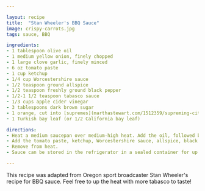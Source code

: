 ```yaml
---

layout: recipe
title:  "Stan Wheeler's BBQ Sauce"
image: crispy-carrots.jpg
tags: sauce, BBQ

ingredients:
- 1 tablespoon olive oil
- 1 medium yellow onion, finely chopped
- 1 large clove garlic, finely minced
- 6 oz tomato paste
- 1 cup ketchup
- 1/4 cup Worcestershire sauce
- 1/2 teaspoon ground allspice
- 1/2 teaspoon freshly ground black pepper
- 1/2-1 1/2 teaspoon tabasco sauce
- 1/3 cups apple cider vinegar
- 3 tablespoons dark brown sugar
- 1 orange, cut into [supremes](marthastewart.com/1512359/supreming-citrus), reserve juices
- 1 Turkish bay leaf (or 1/2 California bay leaf)

directions:
- Heat a medium saucepan over medium-high heat. Add the oil, followed by the onion. Saute until translucent, about 3 minutes. Add the garlic and cook until fragrant, about 30 seconds.
- Add the tomato paste, ketchup, Worcestershire sauce, allspice, black pepper, tabasco, vinegar, brown sugar, orange supremes and juices, and the bay leaf; stir to combine. Bring to a boil; reduce heat and cook at a simmer, stirring occasionally, until thickened slighlty and flavors have married well, about 20 minutes.
- Remove from heat.
- Sauce can be stored in the refrigerator in a sealed container for up to a week, or frozen for up to 3 months.

---
```


This recipe was adapted from Oregon sport broadcaster Stan Wheeler's recipe for BBQ sauce. Feel free to up the heat with more tabasco to taste!
